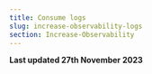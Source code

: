 ```yaml
---
title: Consume logs
slug: increase-observability-logs
section: Increase-Observability
---
```


**Last updated 27th November 2023**

